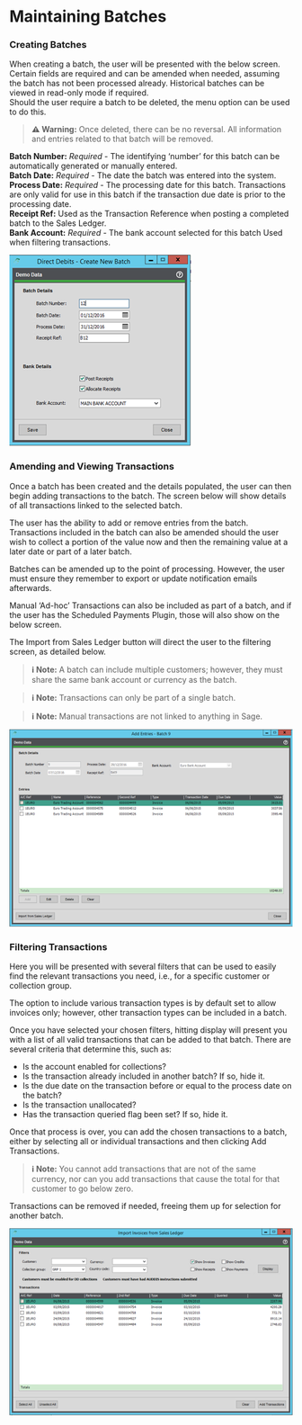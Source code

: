 # Maintaining Batches

### Creating Batches

When creating a batch, the user will be presented with the below screen. Certain fields are required and can be amended when needed, assuming the batch has not been processed already. Historical batches can be viewed in read-only mode if required.  
Should the user require a batch to be deleted, the menu option can be used to do this.   
> **⚠️ Warning:** Once deleted, there can be no reversal. All information and entries related to that batch will be removed.

**Batch Number:** *Required* - The identifying ‘number’ for this batch can be automatically generated or manually entered.  
**Batch Date:** *Required* - The date the batch was entered into the system.  
**Process Date:** *Required* - The processing date for this batch. Transactions are only valid for use in this batch if the transaction due date is prior to the processing date.    
**Receipt Ref:** Used as the Transaction Reference when posting a completed batch to the Sales Ledger.  
**Bank Account:** *Required* - The bank account selected for this batch Used when filtering transactions.  

![Create New Batch screen](img/dd_module_create_new_batch.png)

### Amending and Viewing Transactions

Once a batch has been created and the details populated, the user can then begin adding transactions to the batch. The screen below will show details of all transactions linked to the selected batch.

The user has the ability to add or remove entries from the batch. Transactions included in the batch can also be amended should the user wish to collect a portion of the value now and then the remaining value at a later date or part of a later batch.

Batches can be amended up to the point of processing. However, the user must ensure they remember to export or update notification emails afterwards.

Manual ‘Ad-hoc’ Transactions can also be included as part of a batch, and if the user has the Scheduled Payments Plugin, those will also show on the below screen.

The Import from Sales Ledger button will direct the user to the filtering screen, as detailed below.

>**ℹ️ Note:** A batch can include multiple customers; however, they must share the same bank account or currency as the batch.

>**ℹ️ Note:** Transactions can only be part of a single batch.

>**ℹ️ Note:** Manual transactions are not linked to anything in Sage.

![Maintaining Batches screen](img/dd_module_add_entries.png)

### Filtering Transactions

Here you will be presented with several filters that can be used to easily find the relevant transactions you need, i.e., for a specific customer or collection group.

The option to include various transaction types is by default set to allow invoices only; however, other transaction types can be included in a batch.

Once you have selected your chosen filters, hitting display will present you with a list of all valid transactions that can be added to that batch. There are several criteria that determine this, such as:
- Is the account enabled for collections?
- Is the transaction already included in another batch? If so, hide it.
- Is the due date on the transaction before or equal to the process date on the batch?
- Is the transaction unallocated?
- Has the transaction queried flag been set? If so, hide it.

Once that process is over, you can add the chosen transactions to a batch, either by selecting all or individual transactions and then clicking Add Transactions.

>**ℹ️ Note:** You cannot add transactions that are not of the same currency, nor can you add transactions that cause the total for that customer to go below zero.

Transactions can be removed if needed, freeing them up for selection for another batch.

![Filtering Transactions screen](img/dd_module_filter_transactions.png)